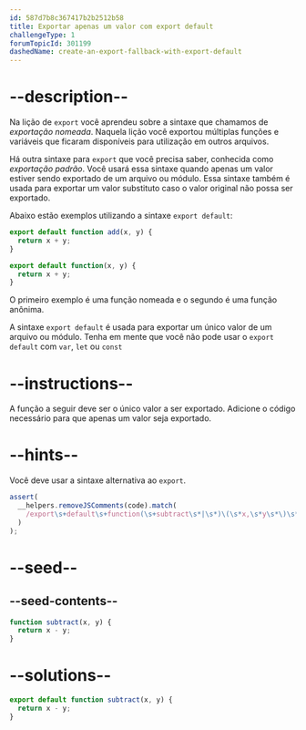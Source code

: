 ```yaml
---
id: 587d7b8c367417b2b2512b58
title: Exportar apenas um valor com export default
challengeType: 1
forumTopicId: 301199
dashedName: create-an-export-fallback-with-export-default
---
```


# --description--

Na lição de `export` você aprendeu sobre a sintaxe que chamamos de <dfn>exportação nomeada</dfn>. Naquela lição você exportou múltiplas funções e variáveis que ficaram disponíveis para utilização em outros arquivos.

Há outra sintaxe para `export` que você precisa saber, conhecida como <dfn>exportação padrão</dfn>. Você usará essa sintaxe quando apenas um valor estiver sendo exportado de um arquivo ou módulo. Essa sintaxe também é usada para exportar um valor substituto caso o valor original não possa ser exportado.

Abaixo estão exemplos utilizando a sintaxe `export default`:

```js
export default function add(x, y) {
  return x + y;
}

export default function(x, y) {
  return x + y;
}
```

O primeiro exemplo é uma função nomeada e o segundo é uma função anônima.

A sintaxe `export default` é usada para exportar um único valor de um arquivo ou módulo. Tenha em mente que você não pode usar o `export default` com `var`, `let` ou `const`

# --instructions--

A função a seguir deve ser o único valor a ser exportado. Adicione o código necessário para que apenas um valor seja exportado.

# --hints--

Você deve usar a sintaxe alternativa ao `export`.

```js
assert(
  __helpers.removeJSComments(code).match(
    /export\s+default\s+function(\s+subtract\s*|\s*)\(\s*x,\s*y\s*\)\s*{/g
  )
);
```

# --seed--

## --seed-contents--

```js
function subtract(x, y) {
  return x - y;
}
```

# --solutions--

```js
export default function subtract(x, y) {
  return x - y;
}
```
